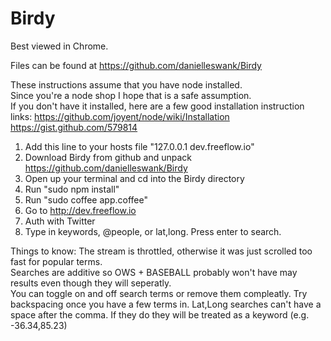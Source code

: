 Birdy
=====

Best viewed in Chrome. 

Files can be found at https://github.com/danielleswank/Birdy

These instructions assume that you have node installed.   
Since you're a node shop I hope that is a safe assumption.  
If you don't have it installed, here are a few good installation instruction links:
https://github.com/joyent/node/wiki/Installation
https://gist.github.com/579814
 

1) Add this line to your hosts file "127.0.0.1 dev.freeflow.io"
2) Download Birdy from github and unpack https://github.com/danielleswank/Birdy
3) Open up your terminal and cd into the Birdy directory
4) Run "sudo npm install"
5) Run "sudo coffee app.coffee"
6) Go to http://dev.freeflow.io
7) Auth with Twitter
8) Type in keywords, @people, or lat,long. Press enter to search.


Things to know:
The stream is throttled, otherwise it was just scrolled too fast for popular terms.  
Searches are additive so OWS + BASEBALL probably won't have may results even though they will seperatly.  
You can toggle on and off search terms or remove them compleatly.
Try backspacing once you have a few terms in.
Lat,Long searches can't have a space after the comma. If they do they will be treated as a keyword (e.g. -36.34,85.23)


